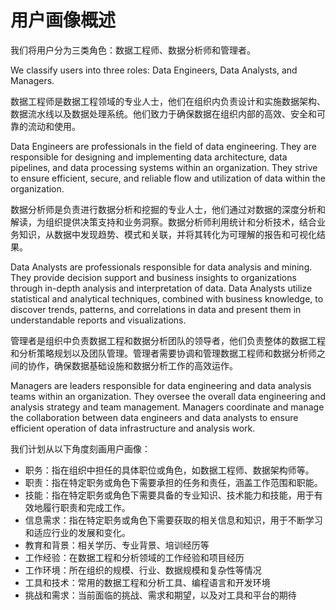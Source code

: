 # 用户画像概述

我们将用户分为三类角色：数据工程师、数据分析师和管理者。

We classify users into three roles: Data Engineers, Data Analysts, and Managers.

数据工程师是数据工程领域的专业人士，他们在组织内负责设计和实施数据架构、数据流水线以及数据处理系统。他们致力于确保数据在组织内部的高效、安全和可靠的流动和使用。

Data Engineers are professionals in the field of data engineering. They are responsible for designing and implementing data architecture, data pipelines, and data processing systems within an organization. They strive to ensure efficient, secure, and reliable flow and utilization of data within the organization.

数据分析师是负责进行数据分析和挖掘的专业人士，他们通过对数据的深度分析和解读，为组织提供决策支持和业务洞察。数据分析师利用统计和分析技术，结合业务知识，从数据中发现趋势、模式和关联，并将其转化为可理解的报告和可视化结果。

Data Analysts are professionals responsible for data analysis and mining. They provide decision support and business insights to organizations through in-depth analysis and interpretation of data. Data Analysts utilize statistical and analytical techniques, combined with business knowledge, to discover trends, patterns, and correlations in data and present them in understandable reports and visualizations.

管理者是组织中负责数据工程和数据分析团队的领导者，他们负责整体的数据工程和分析策略规划以及团队管理。管理者需要协调和管理数据工程师和数据分析师之间的协作，确保数据基础设施和数据分析工作的高效运作。

Managers are leaders responsible for data engineering and data analysis teams within an organization. They oversee the overall data engineering and analysis strategy and team management. Managers coordinate and manage the collaboration between data engineers and data analysts to ensure efficient operation of data infrastructure and analysis work.

我们计划从以下角度刻画用户画像：

- 职务：指在组织中担任的具体职位或角色，如数据工程师、数据架构师等。
- 职责：指在特定职务或角色下需要承担的任务和责任，涵盖工作范围和职能。
- 技能：指在特定职务或角色下需要具备的专业知识、技术能力和技能，用于有效地履行职责和完成工作。
- 信息需求：指在特定职务或角色下需要获取的相关信息和知识，用于不断学习和适应行业的发展和变化。
- 教育和背景：相关学历、专业背景、培训经历等
- 工作经验：在数据工程和分析领域的工作经验和项目经历
- 工作环境：所在组织的规模、行业、数据规模和复杂性等情况
- 工具和技术：常用的数据工程和分析工具、编程语言和开发环境
- 挑战和需求：当前面临的挑战、需求和期望，以及对工具和平台的期待

